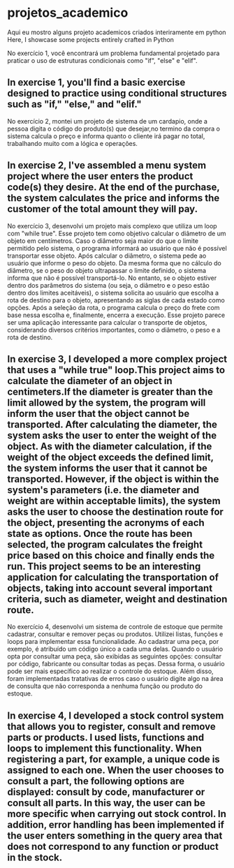 # projetos_academico
Aqui  eu mostro alguns projeto academicos criados interiramente em python
Here, I showcase some projects entirely crafted in Python

No exercício 1, você encontrará um problema fundamental projetado para praticar o uso de estruturas condicionais como "if", "else" e "elif".

In exercise 1, you'll find a basic exercise designed to practice using conditional structures such as "if," "else," and "elif."
------------------------------------------------------------------------------------------------------------------------------------------------

No exercício 2, montei um projeto de sistema de um cardapio, onde a pessoa digita o código do produto(s) que desejar,no termino da compra o sistema calcula o preço e informa quanto o cliente irá pagar no total, trabalhando muito com a lógica e operações.

In exercise 2, I've assembled a menu system project where the user enters the product code(s) they desire. At the end of the purchase, the system calculates the price and informs the customer of the total amount they will pay.
------------------------------------------------------------------------------------------------------------------------------------------------------------------------------------
No exercício 3, desenvolvi um projeto mais complexo que utiliza um loop com "while true". Esse projeto tem como objetivo calcular o diâmetro de um objeto em centímetros. Caso o diâmetro seja maior do que o limite permitido pelo sistema, o programa informará ao usuário que não é possível transportar esse objeto.
Após calcular o diâmetro, o sistema pede ao usuário que informe o peso do objeto. Da mesma forma que no cálculo do diâmetro, se o peso do objeto ultrapassar o limite definido, o sistema informa que não é possível transportá-lo.
No entanto, se o objeto estiver dentro dos parâmetros do sistema (ou seja, o diâmetro e o peso estão dentro dos limites aceitáveis), o sistema solicita ao usuário que escolha a rota de destino para o objeto, apresentando as siglas de cada estado como opções. Após a seleção da rota, o programa calcula o preço do frete com base nessa escolha e, finalmente, encerra a execução.
Esse projeto parece ser uma aplicação interessante para calcular o transporte de objetos, considerando diversos critérios importantes, como o diâmetro, o peso e a rota de destino.

In exercise 3, I developed a more complex project that uses a "while true" loop.This project aims to calculate the diameter of an object in centimeters.If the diameter is greater than the limit allowed by the system, the program will inform the user that the object cannot be transported.
After calculating the diameter, the system asks the user to enter the weight of the object. As with the diameter calculation, if the weight of the object exceeds the defined limit, the system informs the user that it cannot be transported.
However, if the object is within the system's parameters (i.e. the diameter and weight are within acceptable limits), the system asks the user to choose the destination route for the object, presenting the acronyms of each state as options. Once the route has been selected, the program calculates the freight price based on this choice and finally ends the run.
This project seems to be an interesting application for calculating the transportation of objects, taking into account several important criteria, such as diameter, weight and destination route.
------------------------------------------------------------------------------------------------------------------------------------------------------------------------------------
No exercício 4, desenvolvi um sistema de controle de estoque que permite cadastrar, consultar e remover peças ou produtos. Utilizei listas, funções e loops para implementar essa funcionalidade. Ao cadastrar uma peça, por exemplo, é atribuído um código único a cada uma delas. Quando o usuário opta por consultar uma peça, são exibidas as seguintes opções: consultar por código, fabricante ou consultar todas as peças. Dessa forma, o usuário pode ser mais específico ao realizar o controle do estoque. Além disso, foram implementadas tratativas de erros caso o usuário digite algo na área de consulta que não corresponda a nenhuma função ou produto do estoque.

In exercise 4, I developed a stock control system that allows you to register, consult and remove parts or products. I used lists, functions and loops to implement this functionality. When registering a part, for example, a unique code is assigned to each one. When the user chooses to consult a part, the following options are displayed: consult by code, manufacturer or consult all parts. In this way, the user can be more specific when carrying out stock control. In addition, error handling has been implemented if the user enters something in the query area that does not correspond to any function or product in the stock.
------------------------------------------------------------------------------------------------------------------------------------------------------------------------------------

